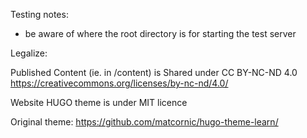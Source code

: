 Testing notes:

- be aware of where the root directory is for starting the test server

Legalize:

Published Content (ie. in /content)  is Shared under CC BY-NC-ND 4.0
https://creativecommons.org/licenses/by-nc-nd/4.0/

Website HUGO theme is under MIT licence

Original theme:
https://github.com/matcornic/hugo-theme-learn/
